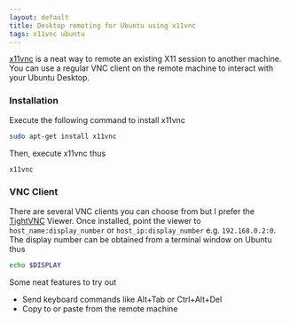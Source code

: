 ```yaml
---
layout: default
title: Desktop remoting for Ubuntu using x11vnc
tags: x11vnc ubuntu
---
```


[x11vnc](http://www.karlrunge.com/x11vnc/) is a neat way to remote an existing X11 session to another machine. You can use a regular VNC client on the remote machine to interact with your Ubuntu Desktop.

### Installation

Execute the following command to install x11vnc

```bash
sudo apt-get install x11vnc
```

Then, execute x11vnc thus

```bash
x11vnc
```

### VNC Client

There are several VNC clients you can choose from but I prefer the [TightVNC](http://www.tightvnc.com/) Viewer. Once installed, point the viewer to `host_name:display_number` or `host_ip:display_number` e.g. `192.168.0.2:0`. The display number can be obtained from a terminal window on Ubuntu thus

```bash
echo $DISPLAY
```

Some neat features to try out

* Send keyboard commands like Alt+Tab or Ctrl+Alt+Del
* Copy to or paste from the remote machine
